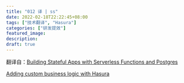 ```yaml
---
title: "012 译 | ss"
date: 2022-02-18T22:22:45+08:00
tags: ["技术翻译", "Hasura"]
categories: ["研发提效"]
featured_image:
description:
draft: true
---
```


翻译自：[Building Stateful Apps with Serverless Functions and Postgres](https://hasura.io/blog/building-stateful-apps-using-serverless-postgres-and-hasura/)

[Adding custom business logic with Hasura](https://hasura.io/blog/custom-business-logic/)
